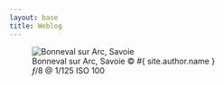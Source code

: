 ```yaml
---
layout: base
title: Weblog
---
```


<div class="mardown-wrapper">
<figure><div class="img" data-picture data-alt="Bonneval sur Arc, Savoie">
<div data-src="#{ site.img_base_url }images/HP-320w.jpg"></div>
<div data-src="#{ site.img_base_url }images/HP-480w.jpg" data-media="(min-width: 320px)"></div>
<div data-src="#{ site.img_base_url }images/HP-768w.jpg" data-media="(min-width: 480px)"></div>
<div data-src="#{ site.img_base_url }images/HP-900w.jpg" data-media="(min-width: 768px)"></div>
<div data-src="#{ site.img_base_url }images/HP-640w.jpg" data-media="(-webkit-min-device-pixel-ratio: 1.5),(-moz-min-device-pixel-ratio: 1.5),(-o-min-device-pixel-ratio: 3/2)"></div>
<div data-src="#{ site.img_base_url }images/HP-960w.jpg" data-media="(min-width: 320px) and (-webkit-min-device-pixel-ratio: 1.5),(min-width: 320px) and (-moz-min-device-pixel-ratio: 1.5),(min-width: 320px) and (-o-min-device-pixel-ratio: 3/2)"></div>
<div data-src="#{ site.img_base_url }images/HP-1536w.jpg" data-media="(min-width: 480px) and (-webkit-min-device-pixel-ratio: 1.5),(min-width: 480px) and (-moz-min-device-pixel-ratio: 1.5),(min-width: 480px) and (-o-min-device-pixel-ratio: 3/2)"></div>
<div data-src="#{ site.img_base_url }images/HP.jpg" data-media="(min-width: 768px) and (-webkit-min-device-pixel-ratio: 1.5),(min-width: 768px) and (-moz-min-device-pixel-ratio: 1.5),(min-width: 768px) and (-o-min-device-pixel-ratio: 3/2)"></div>
<!-- Fallback content for non-JS browsers. Same img src as the initial, unqualified source element. -->
<noscript>
<img src="#{ site.img_base_url }images/HP-900w.jpg" alt="Bonneval sur Arc, Savoie">
</noscript>
</div>
<figcaption>Bonneval sur Arc, Savoie
  <span class="copyright">&copy;&nbsp;#{ site.author.name }</span>
</figcaption>
<div class="metadata"><i class="icon-camera"></i> <i>&#402;</i>/8 @ 1/125 ISO 100</div>
</figure>
</div>

<br>

